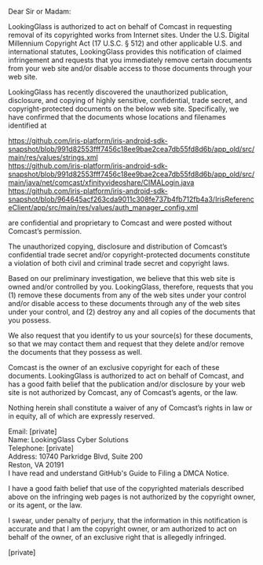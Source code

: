 Dear Sir or Madam:

LookingGlass is authorized to act on behalf of Comcast in requesting removal of its copyrighted works from Internet sites. Under the U.S. Digital Millennium Copyright Act (17 U.S.C. § 512) and other applicable U.S. and international statutes, LookingGlass provides this notification of claimed infringement and requests that you immediately remove certain documents from your web site and/or disable access to those documents through your web site.

LookingGlass has recently discovered the unauthorized publication, disclosure, and copying of highly sensitive, confidential, trade secret, and copyright-protected documents on the below web site. Specifically, we have confirmed that the documents whose locations and filenames identified at

https://github.com/iris-platform/iris-android-sdk-snapshot/blob/991d82553fff7456c18ee9bae2cea7db55fd8d6b/app_old/src/main/res/values/strings.xml  
https://github.com/iris-platform/iris-android-sdk-snapshot/blob/991d82553fff7456c18ee9bae2cea7db55fd8d6b/app_old/src/main/java/net/comcast/xfinityvideoshare/CIMALogin.java  
https://github.com/iris-platform/iris-android-sdk-snapshot/blob/964645acf263cda9011c308fe737b4fb712fb4a3/IrisReferenceClient/app/src/main/res/values/auth_manager_config.xml

are confidential and proprietary to Comcast and were posted without Comcast’s permission.

The unauthorized copying, disclosure and distribution of Comcast’s confidential trade secret and/or copyright-protected documents constitute a violation of both civil and criminal trade secret and copyright laws.

Based on our preliminary investigation, we believe that this web site is owned and/or controlled by you. LookingGlass, therefore, requests that you (1) remove these documents from any of the web sites under your control and/or disable access to these documents through any of the web sites under your control, and (2) destroy any and all copies of the documents that you possess.

We also request that you identify to us your source(s) for these documents, so that we may contact them and request that they delete and/or remove the documents that they possess as well.

Comcast is the owner of an exclusive copyright for each of these documents. LookingGlass is authorized to act on behalf of Comcast, and has a good faith belief that the publication and/or disclosure by your web site is not authorized by Comcast, any of Comcast’s agents, or the law.

Nothing herein shall constitute a waiver of any of Comcast’s rights in law or in equity, all of which are expressly reserved.

Email: [private]  
Name: LookingGlass Cyber Solutions  
Telephone: [private]    
Address: 10740 Parkridge Blvd, Suite 200  
Reston, VA 20191  
I have read and understand GitHub's Guide to Filing a DMCA Notice.

I have a good faith belief that use of the copyrighted materials described above on the infringing web pages is not authorized by the copyright owner, or its agent, or the law.

I swear, under penalty of perjury, that the information in this notification is accurate and that I am the copyright owner, or am authorized to act on behalf of the owner, of an exclusive right that is allegedly infringed.

[private]
